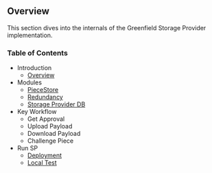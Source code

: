 ## Overview
This section dives into the internals of the Greenfield Storage Provider implementation.

### Table of Contents

- Introduction
  - [Overview](introduction/overview.md)
- Modules
  - [PieceStore](modules/piece_store.md)
  - [Redundancy](modules/redundancy.md)
  - [Storage Provider DB](modules/sp_db.md)
- Key Workflow
  - Get Approval
  - Upload Payload
  - Download Payload
  - Challenge Piece
- Run SP
  - [Deployment](run-book/01-deployment.md)
  - [Local Test](run-book/03-localup.md) 
